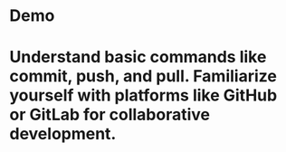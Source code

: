 # Demo

# Understand basic commands like commit, push, and pull. Familiarize yourself with platforms like GitHub or GitLab for collaborative development.
